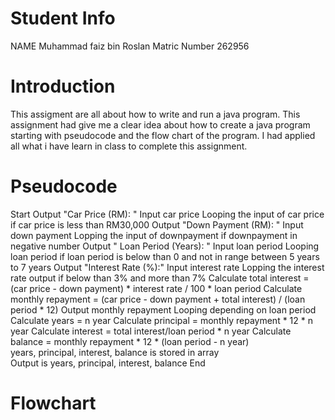 # Student Info
NAME Muhammad faiz bin Roslan
Matric Number 262956


# Introduction
This assigment are all about how to write and run a java program. This assignment had give me a clear idea about how to create a java program starting with pseudocode and the flow chart of the program. I had applied all what i have learn in class to complete this assignment.



# Pseudocode
Start
    Output "Car Price (RM): "
    Input car price
    Looping the input of car price if car price is less than RM30,000
    Output "Down Payment (RM): "
    Input down payment
    Lopping the input of downpayment if downpayment in negative number
    Output " Loan Period (Years): "
    Input loan period
    Looping loan period if loan period is below than 0 and not in range between 5 years to 7 years 
    Output "Interest Rate (%):"
    Input interest rate
    Lopping the interest rate output if below than  3% and more than 7%
    Calculate total interest = (car price - down payment) * interest rate / 100 * loan period
    Calculate monthly repayment = (car price - down payment + total interest) / (loan period * 12)
    Output monthly repayment
    Looping depending on loan period
       Calculate years = n  year
       Calculate principal = monthly repayment * 12 * n year
       Calculate interest = total interest/loan period * n year
       Calculate balance = monthly repayment * 12 * (loan period - n year)  
       years, principal, interest, balance is stored in array   
       Output is years, principal, interest, balance
End  

	
  
  # Flowchart
  
  
  
  
  
